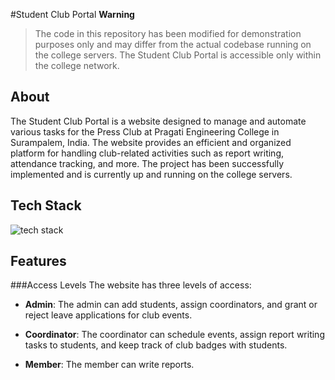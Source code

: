 #Student Club Portal
**Warning**

>The code in this repository has been modified for demonstration purposes only and may differ from the actual codebase running on the college servers. The Student Club Portal is accessible only within the college network.

## About
The Student Club Portal is a website designed to manage and automate various tasks for the Press Club at Pragati Engineering College in Surampalem, India. The website provides an efficient and organized platform for handling club-related activities such as report writing, attendance tracking, and more. The project has been successfully implemented and is currently up and running on the college servers.

## Tech Stack 

![tech stack](https://saipraveen.software/assets/img/tech-stack-student-club.png)

## Features
###Access Levels
The website has three levels of access:

* **Admin**:
The admin can add students, assign coordinators, and grant or reject leave applications for club events.

* **Coordinator**: 
The coordinator can schedule events, assign report writing tasks to students, and keep track of club badges with students.

* **Member**:
The member can write reports.